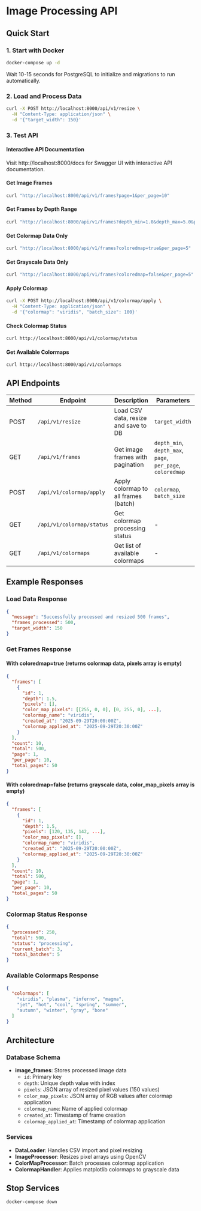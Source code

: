 # Image Processing API

## Quick Start

### 1. Start with Docker

```bash
docker-compose up -d
```

Wait 10-15 seconds for PostgreSQL to initialize and migrations to run automatically.

### 2. Load and Process Data

```bash
curl -X POST http://localhost:8000/api/v1/resize \
  -H "Content-Type: application/json" \
  -d '{"target_width": 150}'
```

### 3. Test API

#### Interactive API Documentation

Visit http://localhost:8000/docs for Swagger UI with interactive API documentation.

#### Get Image Frames

```bash
curl "http://localhost:8000/api/v1/frames?page=1&per_page=10"
```

#### Get Frames by Depth Range

```bash
curl "http://localhost:8000/api/v1/frames?depth_min=1.0&depth_max=5.0&per_page=5"
```

#### Get Colormap Data Only

```bash
curl "http://localhost:8000/api/v1/frames?coloredmap=true&per_page=5"
```

#### Get Grayscale Data Only

```bash
curl "http://localhost:8000/api/v1/frames?coloredmap=false&per_page=5"
```

#### Apply Colormap

```bash
curl -X POST http://localhost:8000/api/v1/colormap/apply \
  -H "Content-Type: application/json" \
  -d '{"colormap": "viridis", "batch_size": 100}'
```

#### Check Colormap Status

```bash
curl http://localhost:8000/api/v1/colormap/status
```

#### Get Available Colormaps

```bash
curl http://localhost:8000/api/v1/colormaps
```

## API Endpoints

| Method | Endpoint                    | Description                              | Parameters                                    |
| ------ | --------------------------- | ---------------------------------------- | --------------------------------------------- |
| POST   | `/api/v1/resize`            | Load CSV data, resize and save to DB    | `target_width`                                |
| GET    | `/api/v1/frames`            | Get image frames with pagination         | `depth_min`, `depth_max`, `page`, `per_page`, `coloredmap` |
| POST   | `/api/v1/colormap/apply`    | Apply colormap to all frames (batch)    | `colormap`, `batch_size`                      |
| GET    | `/api/v1/colormap/status`   | Get colormap processing status           | -                                             |
| GET    | `/api/v1/colormaps`         | Get list of available colormaps          | -                                             |

## Example Responses

### Load Data Response

```json
{
  "message": "Successfully processed and resized 500 frames",
  "frames_processed": 500,
  "target_width": 150
}
```

### Get Frames Response

#### With coloredmap=true (returns colormap data, pixels array is empty)

```json
{
  "frames": [
    {
      "id": 1,
      "depth": 1.5,
      "pixels": [],
      "color_map_pixels": [[255, 0, 0], [0, 255, 0], ...],
      "colormap_name": "viridis",
      "created_at": "2025-09-29T20:00:00Z",
      "colormap_applied_at": "2025-09-29T20:30:00Z"
    }
  ],
  "count": 10,
  "total": 500,
  "page": 1,
  "per_page": 10,
  "total_pages": 50
}
```

#### With coloredmap=false (returns grayscale data, color_map_pixels array is empty)

```json
{
  "frames": [
    {
      "id": 1,
      "depth": 1.5,
      "pixels": [120, 135, 142, ...],
      "color_map_pixels": [],
      "colormap_name": "viridis",
      "created_at": "2025-09-29T20:00:00Z",
      "colormap_applied_at": "2025-09-29T20:30:00Z"
    }
  ],
  "count": 10,
  "total": 500,
  "page": 1,
  "per_page": 10,
  "total_pages": 50
}
```

### Colormap Status Response

```json
{
  "processed": 250,
  "total": 500,
  "status": "processing",
  "current_batch": 3,
  "total_batches": 5
}
```

### Available Colormaps Response

```json
{
  "colormaps": [
    "viridis", "plasma", "inferno", "magma",
    "jet", "hot", "cool", "spring", "summer",
    "autumn", "winter", "gray", "bone"
  ]
}
```

## Architecture

### Database Schema

- **image_frames**: Stores processed image data
  - `id`: Primary key
  - `depth`: Unique depth value with index
  - `pixels`: JSON array of resized pixel values (150 values)
  - `color_map_pixels`: JSON array of RGB values after colormap application
  - `colormap_name`: Name of applied colormap
  - `created_at`: Timestamp of frame creation
  - `colormap_applied_at`: Timestamp of colormap application

### Services

- **DataLoader**: Handles CSV import and pixel resizing
- **ImageProcessor**: Resizes pixel arrays using OpenCV
- **ColorMapProcessor**: Batch processes colormap application
- **ColormapHandler**: Applies matplotlib colormaps to grayscale data

## Stop Services

```bash
docker-compose down
```